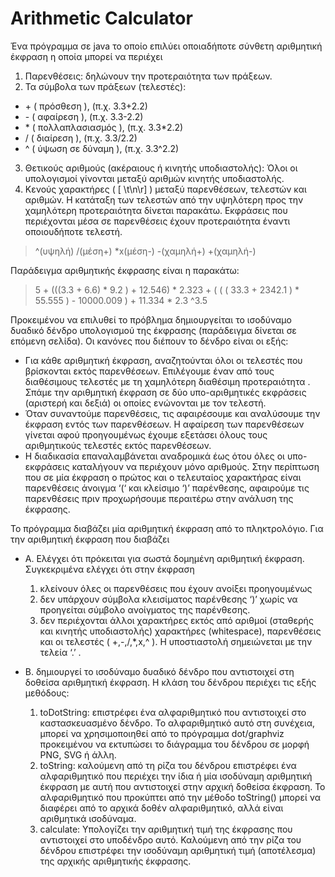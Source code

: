# Arithmetic Calculator

Ένα πρόγραμμα σε java το οποίο επιλύει οποιαδήποτε σύνθετη αριθμητική έκφραση η οποία
μπορεί να περιέχει
1. Παρενθέσεις: δηλώνουν την προτεραιότητα των πράξεων.
2. Τα σύμβολα των πράξεων (τελεστές):
- \+ ( πρόσθεση ), (π.χ. 3.3+2.2)
- \- ( αφαίρεση ), (π.χ. 3.3-2.2)
- \* ( πολλαπλασιασμός ), (π.χ. 3.3*2.2)
- / ( διαίρεση ), (π.χ. 3.3/2.2)
- ^ ( ύψωση σε δύναμη ), (π.χ. 3.3^2.2)
3. Θετικούς αριθμούς (ακέραιους ή κινητής υποδιαστολής): Όλοι οι υπολογισμοί γίνονται
μεταξύ αριθμών κινητής υποδιαστολής.
4. Κενούς χαρακτήρες ( [ \t\n\r] ) μεταξύ παρενθέσεων, τελεστών και αριθμών.
Η κατάταξη των τελεστών από την υψηλότερη προς την χαμηλότερη προτεραιότητα δίνεται
παρακάτω. Εκφράσεις που περιέχονται μέσα σε παρενθέσεις έχουν προτεραιότητα έναντι
οποιουδήποτε τελεστή.
>^(υψηλή) /(μέση+) *x(μέση-) -(χαμηλή+) +(χαμηλή-)

Παράδειγμα αριθμητικής έκφρασης είναι η παρακάτω:

>5 + (((3.3 + 6.6) * 9.2 ) + 12.546) * 2.323 +
( ( ( 33.3 + 2342.1 ) * 55.555 ) - 10000.009 ) + 11.334 * 2.3 ^3.5

Προκειμένου να επιλυθεί το πρόβλημα δημιουργείται το ισοδύναμο δυαδικό δένδρο
υπολογισμού της έκφρασης (παράδειγμα δίνεται σε επόμενη σελίδα). Οι κανόνες που
διέπουν το δένδρο είναι οι εξής:
- Για κάθε αριθμητική έκφραση, αναζητούνται όλοι οι τελεστές που βρίσκονται εκτός
παρενθέσεων. Επιλέγουμε έναν από τους διαθέσιμους τελεστές με τη χαμηλότερη διαθέσιμη
προτεραιότητα . Σπάμε την αριθμητική έκφραση σε δύο υπο-αριθμητικές εκφράσεις (αριστερή
και δεξιά) οι οποίες ενώνονται με τον τελεστή.
- Όταν συναντούμε παρενθέσεις, τις αφαιρέσουμε και αναλύσουμε την
έκφραση εντός των παρενθέσεων. Η αφαίρεση των παρενθέσεων γίνεται αφού
προηγουμένως έχουμε εξετάσει όλους τους αριθμητικούς τελεστές εκτός παρενθέσεων.
- Η διαδικασία επαναλαμβάνεται αναδρομικά έως ότου όλες οι υπο-εκφράσεις καταλήγουν να
περιέχουν μόνο αριθμούς. Στην περίπτωση που σε μία έκφραση ο πρώτος και ο τελευταίος
χαρακτήρας είναι παρενθέσεις άνοιγμα ‘(‘ και κλείσιμο ‘)’ παρένθεσης, αφαιρούμε τις
παρενθέσεις πριν προχωρήσουμε περαιτέρω στην ανάλυση της έκφρασης.

Το πρόγραμμα διαβάζει μία αριθμητική έκφραση από το πληκτρολόγιο. Για την αριθμητική
έκφραση που διαβάζει

- A. Ελέγχει ότι πρόκειται για σωστά δομημένη αριθμητική έκφραση. Συγκεκριμένα ελέγχει ότι στην έκφραση
  1. κλείνουν όλες οι παρενθέσεις που έχουν ανοίξει προηγουμένως
  2. δεν υπάρχουν σύμβολα κλεισίματος παρένθεσης ‘)’ χωρίς να προηγείται σύμβολο
ανοίγματος της παρένθεσης.
  3. δεν περιέχονται άλλοι χαρακτήρες εκτός από αριθμοί (σταθερής και κινητής
υποδιαστολής) χαρακτήρες (whitespace), παρενθέσεις και οι τελεστές ( +,-,/,*,x,^ ). H
υποστιαστολή σημειώνεται με την τελεία ‘.’ .

- B. δημιουργεί το ισοδύναμο δυαδικό δένδρο που αντιστοιχεί στη δοθείσα αριθμητική
έκφραση. Η κλάση του δένδρου περιέχει τις εξής μεθόδους:
  1. toDotString: επιστρέφει ένα αλφαριθμητικό που αντιστοιχεί στο
καστασκευασμένο δένδρο. Το αλφαριθμητικό αυτό στη συνέχεια, μπορεί να
χρησιμοποιηθεί από το πρόγραμμα dot/graphviz προκειμένου να εκτυπώσει το
διάγραμμα του δένδρου σε μορφή PNG, SVG ή άλλη.
  2. toString: καλούμενη από τη ρίζα του δένδρου επιστρέφει ένα αλφαριθμητικό που
περιέχει την ίδια ή μία ισοδύναμη αριθμητική έκφραση με αυτή που αντιστοιχεί στην
αρχική δοθείσα έκφραση. Το αλφαριθμητικό που προκύπτει από την μέθοδο toString() μπορεί να
διαφέρει από το αρχικά δοθέν αλφαριθμητικό, αλλά είναι αριθμητικά
ισοδύναμα.
  3. calculate: Υπολογίζει την αριθμητική τιμή της έκφρασης που αντιστοιχεί στο
υποδένδρο αυτό. Καλούμενη από την ρίζα του δένδρου επιστρέφει την ισοδύναμη
αριθμητική τιμή (αποτέλεσμα) της αρχικής αριθμητικής έκφρασης.
